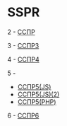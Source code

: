 # SSPR
2 - [ССПР](https://github.com/vasmaae/SSPR/blob/main/%D0%A1%D0%A1%D0%9F%D0%A0.md)

3 - [ССПР3](https://github.com/vasmaae/SSPR/blob/main/%D0%A1%D0%A1%D0%9F%D0%A03.md)

4 - [ССПР4](https://github.com/vasmaae/SSPR/blob/main/%D0%A1%D0%A1%D0%9F%D0%A04.md)

5 -
- [ССПР5(JS)](https://github.com/vasmaae/SSPR/blob/main/%D0%A1%D0%A1%D0%9F%D0%A05/jsVersion.md)
- [ССПР5(JS)(2)](https://github.com/vasmaae/SSPR/blob/main/%D0%A1%D0%A1%D0%9F%D0%A05/js2Version.md)
- [ССПР5(PHP)](https://github.com/vasmaae/SSPR/blob/main/%D0%A1%D0%A1%D0%9F%D0%A05/phpVersion.md)

6 - [ССПР6](https://github.com/DjonniStorm/secondYearAtUniversity/blob/master/sspr/lab6/README.md)

